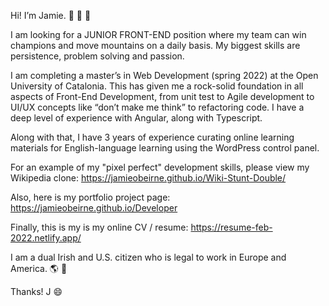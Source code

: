  

Hi! I’m Jamie.
👋  👋  👋   

I am looking for a JUNIOR FRONT-END position where my team can win champions and move mountains on a daily basis. My biggest skills are persistence, problem solving and passion.

I am completing a master’s in Web Development (spring 2022) at the Open University of Catalonia. This has given me a rock-solid foundation in all aspects of Front-End Development, from unit test to Agile development to UI/UX concepts like “don’t make me think” to refactoring code. I have a deep level of experience with Angular, along with Typescript.

Along with that, I have 3 years of experience curating online learning materials for English-language learning using the WordPress control panel.

For an example of my "pixel perfect" development skills, please view my Wikipedia clone:
https://jamieobeirne.github.io/Wiki-Stunt-Double/

Also, here is my portfolio project page: 
https://jamieobeirne.github.io/Developer

Finally, this is my is my online CV / resume: 
https://resume-feb-2022.netlify.app/

I am a dual Irish and U.S. citizen who is legal to work in Europe and America. 
🌎  💫

Thanks! 
J
😄 


